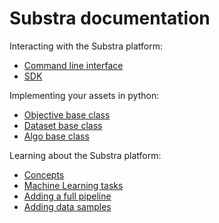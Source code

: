 # Substra documentation

Interacting with the Substra platform:

- [Command line interface](../references/cli.md)
- [SDK](../references/sdk.md)

Implementing your assets in python:

- [Objective base class](https://github.com/SubstraFoundation/substra-tools/blob/dev/docs/api.md#metrics)
- [Dataset base class](https://github.com/SubstraFoundation/substra-tools/blob/dev/docs/api.md#opener)
- [Algo base class](https://github.com/SubstraFoundation/substra-tools/blob/dev/docs/api.md#algo)

Learning about the Substra platform:

- [Concepts](./concepts.md)
- [Machine Learning tasks](./ml_tasks.md)
- [Adding a full pipeline](./full_pipeline_workflow.md)
- [Adding data samples](./add_data_samples.md)
